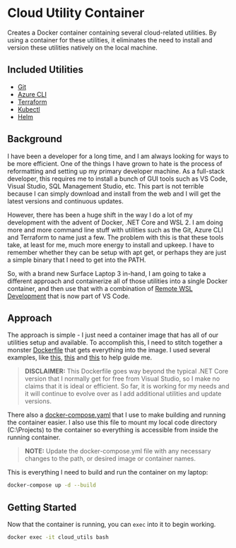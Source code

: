 # Cloud Utility Container

Creates a Docker container containing several cloud-related utilities. By using a container for these utilities, it eliminates
the need to install and version these utilities natively on the local machine.

## Included Utilities

* [Git](https://git-scm.com/)
* [Azure CLI](https://docs.microsoft.com/en-us/cli/azure/?view=azure-cli-latest)
* [Terraform](https://www.terraform.io/)
* [Kubectl](https://kubernetes.io/docs/reference/kubectl/overview/)
* [Helm](https://helm.sh/)

## Background

I have been a developer for a long time, and I am always looking for ways to be more efficient. One of the things I have grown
to hate is the process of reformatting and setting up my primary developer machine. As a full-stack developer, this requires me
to install a bunch of GUI tools such as VS Code, Visual Studio, SQL Management Studio, etc. This part is not terrible because
I can simply download and install from the web and I will get the latest versions and continuous updates.

However, there has been a huge shift in the way I do a lot of my development with the advent of Docker, .NET Core and WSL 2.
I am doing more and more command line stuff with utilities such as the Git, Azure CLI and Terraform to name just a few. The
problem with this is that these tools take, at least for me, much more energy to install and upkeep. I have to remember whether
they can be setup with apt get, or perhaps they are just a simple binary that I need to get into the PATH.

So, with a brand new Surface Laptop 3 in-hand, I am going to take a different approach and containerize all of those utilities
into a single Docker container, and then use that with a combination of [Remote WSL Development](https://code.visualstudio.com/docs/remote/wsl)
that is now part of VS Code.

## Approach

The approach is simple - I just need a container image that has all of our utilities setup and available. To accomplish this,
I need to stitch together a monster [Dockerfile](./Dockerfile) that gets everything into the image. I used several examples, like
[this](https://github.com/microsoft/vscode-dev-containers/blob/master/containers/azure-cli/.devcontainer/Dockerfile),
[this](https://github.com/microsoft/vscode-dev-containers/blob/master/containers/azure-terraform/.devcontainer/Dockerfile) and
[this](https://helm.sh/docs/intro/install/) to help guide me.

> **DISCLAIMER:** This Dockerfile goes way beyond the typical .NET Core version that I normally get for free from Visual Studio,
> so I make no claims that it is ideal or efficient. So far, it is working for my needs and it will continue to evolve over as
> I add additional utilities and update versions.

There also a [docker-compose.yaml](./docker-compose.yml) that I use to make building and running the container easier. I also
use this file to mount my local code directory (C:\Projects) to the container so everything is accessible from inside the
running container.

> **NOTE:** Update the docker-compose.yml file with any necessary changes to the path, or desired image or container names.

This is everything I need to build and run the container on my laptop:

```bash
docker-compose up -d --build
```

## Getting Started

Now that the container is running, you can `exec` into it to begin working.

```bash
docker exec -it cloud_utils bash
```
